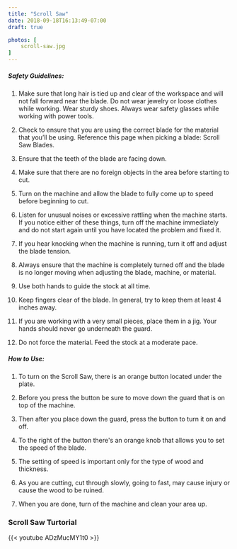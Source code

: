 ```yaml
---
title: "Scroll Saw"
date: 2018-09-18T16:13:49-07:00
draft: true

photos: [
    scroll-saw.jpg
]
---
```


##### Safety Guidelines:
1. Make sure that long hair is tied up and clear of the workspace and will not fall forward near the blade. Do not wear jewelry or loose clothes while working. Wear sturdy shoes. Always wear safety glasses while working with power tools.

2. Check to ensure that you are using the correct blade for the material that you’ll be using. Reference this page when picking a blade: Scroll Saw Blades.

3. Ensure that the teeth of the blade are facing down.

4. Make sure that there are no foreign objects in the area before starting to cut.

5. Turn on the machine and allow the blade to fully come up to speed before beginning to cut.

6. Listen for unusual noises or excessive rattling when the machine starts. If you notice either of these things, turn off the machine immediately and do not start again until you have located the problem and fixed it.

7. If you hear knocking when the machine is running, turn it off and adjust the blade tension.

8. Always ensure that the machine is completely turned off and the blade is no longer moving when adjusting the blade, machine, or material.

9. Use both hands to guide the stock at all time.

10. Keep fingers clear of the blade. In general, try to keep them at least 4 inches away.

11. If you are working with a very small pieces, place them in a jig. Your hands should never go underneath the guard.

12. Do not force the material. Feed the stock at a moderate pace.


##### How to Use:
1. To turn on the Scroll Saw, there is an orange button located under the plate.

2. Before you press the button be sure to move down the guard that is on top of the machine.

3. Then after you place down the guard, press the button to turn it on and off.

4. To the right of the button there's an orange knob that allows you to set the speed of the blade.

5. The setting of speed is important only for the type of wood and thickness.

6. As you are cutting, cut through slowly, going to fast, may cause injury or cause the wood to be ruined.

7. When you are done, turn of the machine and clean your area up.

### Scroll Saw Turtorial
{{< youtube ADzMucMY1t0 >}}




